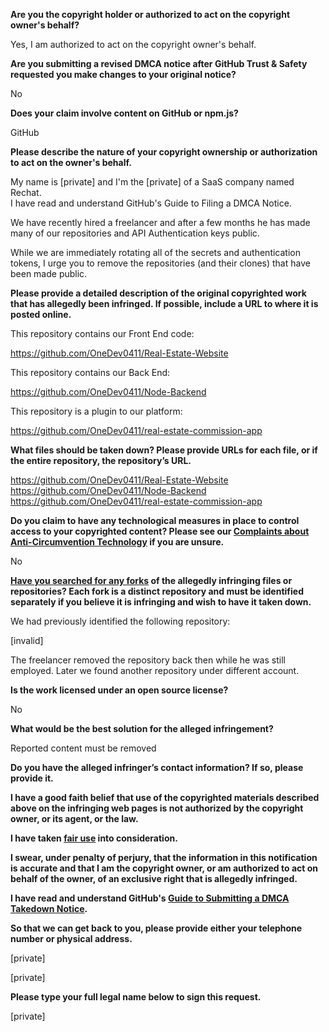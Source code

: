 **Are you the copyright holder or authorized to act on the copyright owner's behalf?**

Yes, I am authorized to act on the copyright owner's behalf.

**Are you submitting a revised DMCA notice after GitHub Trust & Safety requested you make changes to your original notice?**

No

**Does your claim involve content on GitHub or npm.js?**

GitHub

**Please describe the nature of your copyright ownership or authorization to act on the owner's behalf.**

My name is [private] and I'm the [private] of a SaaS company named Rechat.  
I have read and understand GitHub's Guide to Filing a DMCA Notice.

We have recently hired a freelancer and after a few months he has made many of our repositories and API Authentication keys public.

While we are immediately rotating all of the secrets and authentication tokens, I urge you to remove the repositories (and their clones) that have been made public.

**Please provide a detailed description of the original copyrighted work that has allegedly been infringed. If possible, include a URL to where it is posted online.**

This repository contains our Front End code:

https://github.com/OneDev0411/Real-Estate-Website

This repository contains our Back End:

https://github.com/OneDev0411/Node-Backend

This repository is a plugin to our platform:

https://github.com/OneDev0411/real-estate-commission-app

**What files should be taken down? Please provide URLs for each file, or if the entire repository, the repository’s URL.**

https://github.com/OneDev0411/Real-Estate-Website  
https://github.com/OneDev0411/Node-Backend  
https://github.com/OneDev0411/real-estate-commission-app

**Do you claim to have any technological measures in place to control access to your copyrighted content? Please see our <a href="https://docs.github.com/articles/guide-to-submitting-a-dmca-takedown-notice#complaints-about-anti-circumvention-technology">Complaints about Anti-Circumvention Technology</a> if you are unsure.**

No

**<a href="https://docs.github.com/articles/dmca-takedown-policy#b-what-about-forks-or-whats-a-fork">Have you searched for any forks</a> of the allegedly infringing files or repositories? Each fork is a distinct repository and must be identified separately if you believe it is infringing and wish to have it taken down.**

We had previously identified the following repository:

[invalid]

The freelancer removed the repository back then while he was still employed. Later we found another repository under different account.

**Is the work licensed under an open source license?**

No

**What would be the best solution for the alleged infringement?**

Reported content must be removed

**Do you have the alleged infringer’s contact information? If so, please provide it.**

**I have a good faith belief that use of the copyrighted materials described above on the infringing web pages is not authorized by the copyright owner, or its agent, or the law.**

**I have taken <a href="https://www.lumendatabase.org/topics/22">fair use</a> into consideration.**

**I swear, under penalty of perjury, that the information in this notification is accurate and that I am the copyright owner, or am authorized to act on behalf of the owner, of an exclusive right that is allegedly infringed.**

**I have read and understand GitHub's <a href="https://docs.github.com/articles/guide-to-submitting-a-dmca-takedown-notice/">Guide to Submitting a DMCA Takedown Notice</a>.**

**So that we can get back to you, please provide either your telephone number or physical address.**

[private]

[private]

**Please type your full legal name below to sign this request.**

[private]
